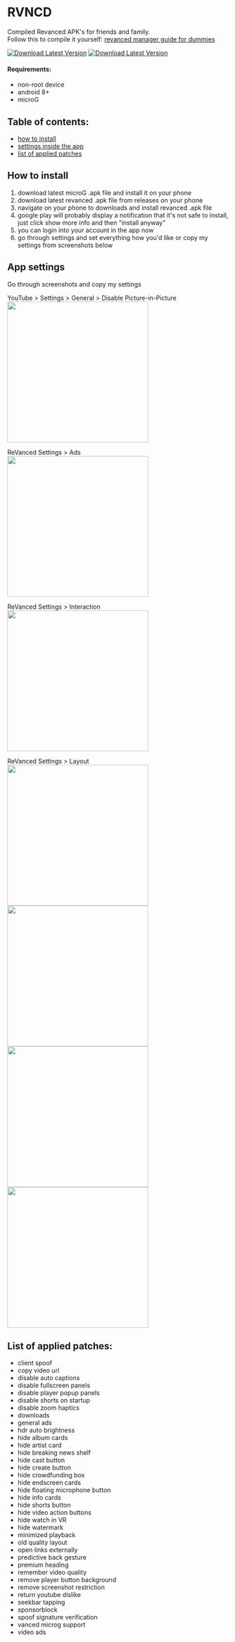 # RVNCD
Compiled Revanced APK's for friends and family.  
Follow this to compile it yourself: [revanced manager guide for dummies](https://www.reddit.com/r/revancedapp/comments/xlcny9/revanced_manager_guide_for_dummies/)
  
<p align="left">  
<a href="https://github.com/filippvl/rvncd/releases/latest"><img src="https://img.shields.io/badge/revanced-download-success" alt="Download Latest Version"/></a>
<a href="https://github.com/TeamVanced/VancedMicroG/releases/latest"><img src="https://img.shields.io/badge/microG-download-important" alt="Download Latest Version"/></a>
</p>  


#### Requirements:
- non-root device
- android 8+
- microG  
  
  
## Table of contents:
- [how to install](https://github.com/filippvl/rvncd#how-to-install)
- [settings inside the app](https://github.com/filippvl/rvncd#app-settings)
- [list of applied patches](https://github.com/filippvl/rvncd#list-of-applied-patches)
  
  
## How to install  
1. download latest microG .apk file and install it on your phone
2. download latest revanced .apk file from releases on your phone
3. navigate on your phone to downloads and install revanced .apk file
4. google play will probably display a notification that it's not safe to install, just click show more info and then "install anyway"
5. you can login into your account in the app now
6. go through settings and set everything how you'd like or copy my settings from screenshots below
  
  
## App settings
Go through screenshots and copy my settings

YouTube > Settings > General > Disable Picture-in-Picture  
<img src="https://i.imgur.com/IXo0SI9.jpg" height="320px" />  

ReVanced Settings > Ads  
<img src="https://i.imgur.com/u6OQp3q.jpg" height="320px" />  

ReVanced Settings > Interaction  
<img src="https://i.imgur.com/HyECZT3.jpg" height="320px" />  

ReVanced Settings > Layout   
<img src="https://i.imgur.com/DTZ4x6r.jpg" height="320px" /> <img src="https://i.imgur.com/pdIMBNc.jpg" height="320px" /> <img src="https://i.imgur.com/jCrlUvf.jpg" height="320px" /> <img src="https://i.imgur.com/IgITcNQ.jpg" height="320px" />
  
  
  
## List of applied patches:
- client spoof
- copy video url
- disable auto captions
- disable fullscreen panels
- disable player popup panels
- disable shorts on startup
- disable zoom haptics
- downloads
- general ads
- hdr auto brightness
- hide album cards
- hide artist card
- hide breaking news shelf
- hide cast button
- hide create button
- hide crowdfunding box
- hide endscreen cards
- hide floating microphone button
- hide info cards
- hide shorts button
- hide video action buttons
- hide watch in VR
- hide watermark
- minimized playback
- old quality layout
- open links externally
- predictive back gesture
- premium heading
- remember video quality
- remove player button background
- remove screenshot restriction
- return youtube dislike
- seekbar tapping
- sponsorblock
- spoof signature verification
- vanced microg support
- video ads
